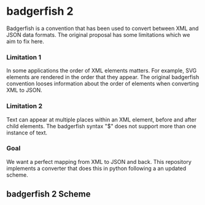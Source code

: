 # badgerfish 2


Badgerfish is a convention that has been used to convert between XML and JSON data formats. The original proposal has some limitations which we aim to fix here.


### Limitation 1
In some applications the order of XML elements matters. For example, SVG elements are rendered in the order that they appear. The original badgerfish convention looses information about the order of elements when converting XML to JSON.

### Limitation 2
Text can appear at multiple places within an XML element, before and after child elements. The badgerfish syntax "$" does not support more than one instance of text.


### Goal
We want a perfect mapping from XML to JSON and back. This repository implements a converter that does this in python following a an updated scheme.

## badgerfish 2 Scheme




